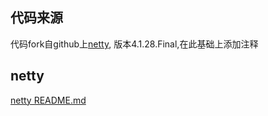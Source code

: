 ## 代码来源
代码fork自github上[netty](https://github.com/netty/netty),
版本4.1.28.Final,在此基础上添加注释

## netty
[netty README.md](https://github.com/netty/netty/blob/4.1/README.md)

